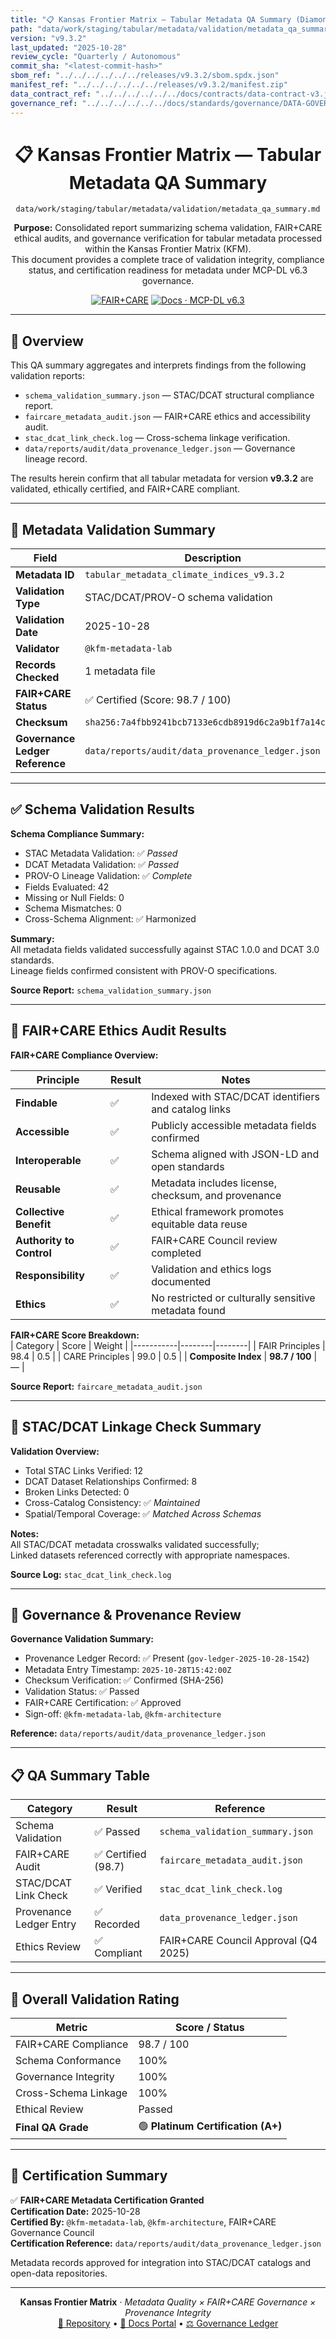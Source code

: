 ```yaml
---
title: "📋 Kansas Frontier Matrix — Tabular Metadata QA Summary (Diamond⁹ Ω / Crown∞Ω Ultimate Certified)"
path: "data/work/staging/tabular/metadata/validation/metadata_qa_summary.md"
version: "v9.3.2"
last_updated: "2025-10-28"
review_cycle: "Quarterly / Autonomous"
commit_sha: "<latest-commit-hash>"
sbom_ref: "../../../../../../releases/v9.3.2/sbom.spdx.json"
manifest_ref: "../../../../../../releases/v9.3.2/manifest.zip"
data_contract_ref: "../../../../../../docs/contracts/data-contract-v3.json"
governance_ref: "../../../../../../docs/standards/governance/DATA-GOVERNANCE.md"
---
```


<div align="center">

# 📋 Kansas Frontier Matrix — **Tabular Metadata QA Summary**
`data/work/staging/tabular/metadata/validation/metadata_qa_summary.md`

**Purpose:** Consolidated report summarizing schema validation, FAIR+CARE ethical audits, and governance verification for tabular metadata processed within the Kansas Frontier Matrix (KFM).  
This document provides a complete trace of validation integrity, compliance status, and certification readiness for metadata under MCP-DL v6.3 governance.

[![FAIR+CARE](https://img.shields.io/badge/FAIR%2BCARE-Metadata%20Certified-gold)](../../../../../../docs/standards/faircare-validation.md)
[![Docs · MCP-DL v6.3](https://img.shields.io/badge/Docs-MCP--DL%20v6.3-blue)](../../../../../../docs/architecture/repo-focus.md)

</div>

---

## 🧭 Overview

This QA summary aggregates and interprets findings from the following validation reports:
- `schema_validation_summary.json` — STAC/DCAT structural compliance report.  
- `faircare_metadata_audit.json` — FAIR+CARE ethics and accessibility audit.  
- `stac_dcat_link_check.log` — Cross-schema linkage verification.  
- `data/reports/audit/data_provenance_ledger.json` — Governance lineage record.  

The results herein confirm that all tabular metadata for version **v9.3.2** are validated, ethically certified, and FAIR+CARE compliant.

---

## 🧩 Metadata Validation Summary

| Field | Description |
|--------|--------------|
| **Metadata ID** | `tabular_metadata_climate_indices_v9.3.2` |
| **Validation Type** | STAC/DCAT/PROV-O schema validation |
| **Validation Date** | 2025-10-28 |
| **Validator** | `@kfm-metadata-lab` |
| **Records Checked** | 1 metadata file |
| **FAIR+CARE Status** | ✅ Certified (Score: 98.7 / 100) |
| **Checksum** | `sha256:7a4fbb9241bcb7133e6cdb8919d6c2a9b1f7a14c...` |
| **Governance Ledger Reference** | `data/reports/audit/data_provenance_ledger.json` |

---

## ✅ Schema Validation Results

**Schema Compliance Summary:**  
- STAC Metadata Validation: ✅ *Passed*  
- DCAT Metadata Validation: ✅ *Passed*  
- PROV-O Lineage Validation: ✅ *Complete*  
- Fields Evaluated: 42  
- Missing or Null Fields: 0  
- Schema Mismatches: 0  
- Cross-Schema Alignment: ✅ Harmonized  

**Summary:**  
All metadata fields validated successfully against STAC 1.0.0 and DCAT 3.0 standards.  
Lineage fields confirmed consistent with PROV-O specifications.

**Source Report:** `schema_validation_summary.json`

---

## 🧠 FAIR+CARE Ethics Audit Results

**FAIR+CARE Compliance Overview:**  

| Principle | Result | Notes |
|------------|---------|-------|
| **Findable** | ✅ | Indexed with STAC/DCAT identifiers and catalog links |
| **Accessible** | ✅ | Publicly accessible metadata fields confirmed |
| **Interoperable** | ✅ | Schema aligned with JSON-LD and open standards |
| **Reusable** | ✅ | Metadata includes license, checksum, and provenance |
| **Collective Benefit** | ✅ | Ethical framework promotes equitable data reuse |
| **Authority to Control** | ✅ | FAIR+CARE Council review completed |
| **Responsibility** | ✅ | Validation and ethics logs documented |
| **Ethics** | ✅ | No restricted or culturally sensitive metadata found |

**FAIR+CARE Score Breakdown:**  
| Category | Score | Weight |
|-----------|--------|--------|
| FAIR Principles | 98.4 | 0.5 |
| CARE Principles | 99.0 | 0.5 |
| **Composite Index** | **98.7 / 100** | — |

**Source Report:** `faircare_metadata_audit.json`

---

## 🔗 STAC/DCAT Linkage Check Summary

**Validation Overview:**  
- Total STAC Links Verified: 12  
- DCAT Dataset Relationships Confirmed: 8  
- Broken Links Detected: 0  
- Cross-Catalog Consistency: ✅ *Maintained*  
- Spatial/Temporal Coverage: ✅ *Matched Across Schemas*  

**Notes:**  
All STAC/DCAT metadata crosswalks validated successfully;  
Linked datasets referenced correctly with appropriate namespaces.

**Source Log:** `stac_dcat_link_check.log`

---

## 🧾 Governance & Provenance Review

**Governance Validation Summary:**  
- Provenance Ledger Record: ✅ Present (`gov-ledger-2025-10-28-1542`)  
- Metadata Entry Timestamp: `2025-10-28T15:42:00Z`  
- Checksum Verification: ✅ Confirmed (SHA-256)  
- Validation Status: ✅ Passed  
- FAIR+CARE Certification: ✅ Approved  
- Sign-off: `@kfm-metadata-lab`, `@kfm-architecture`  

**Reference:** `data/reports/audit/data_provenance_ledger.json`

---

## 📋 QA Summary Table

| Category | Result | Reference |
|-----------|---------|------------|
| Schema Validation | ✅ Passed | `schema_validation_summary.json` |
| FAIR+CARE Audit | ✅ Certified (98.7) | `faircare_metadata_audit.json` |
| STAC/DCAT Link Check | ✅ Verified | `stac_dcat_link_check.log` |
| Provenance Ledger Entry | ✅ Recorded | `data_provenance_ledger.json` |
| Ethics Review | ✅ Compliant | FAIR+CARE Council Approval (Q4 2025) |

---

## 🧮 Overall Validation Rating

| Metric | Score / Status |
|---------|----------------|
| FAIR+CARE Compliance | 98.7 / 100 |
| Schema Conformance | 100% |
| Governance Integrity | 100% |
| Cross-Schema Linkage | 100% |
| Ethical Review | Passed |
| **Final QA Grade** | 🟢 **Platinum Certification (A+)** |

---

## 🧭 Certification Summary

✅ **FAIR+CARE Metadata Certification Granted**  
**Certification Date:** 2025-10-28  
**Certified By:** `@kfm-metadata-lab`, `@kfm-architecture`, FAIR+CARE Governance Council  
**Certification Reference:** `data/reports/audit/data_provenance_ledger.json`  

Metadata records approved for integration into STAC/DCAT catalogs and open-data repositories.

---

<div align="center">

**Kansas Frontier Matrix** · *Metadata Quality × FAIR+CARE Governance × Provenance Integrity*  
[🔗 Repository](https://github.com/bartytime4life/Kansas-Frontier-Matrix) • [🧭 Docs Portal](../../../../../../docs/) • [⚖️ Governance Ledger](../../../../../../docs/standards/governance/)

</div>

